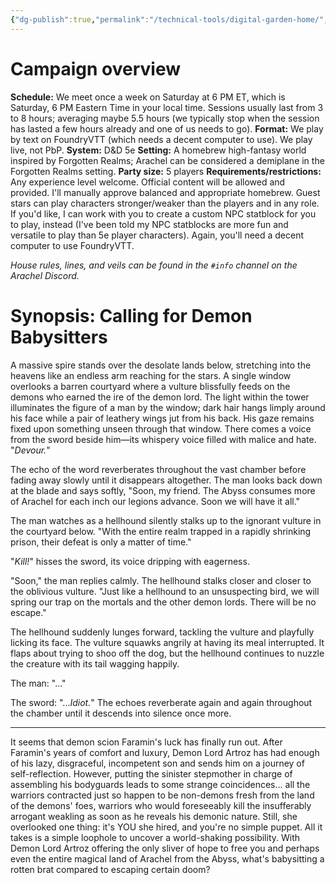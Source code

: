 ```yaml
---
{"dg-publish":true,"permalink":"/technical-tools/digital-garden-home/","tags":["gardenEntry"],"updated":"2023-10-30T05:48:24.403-04:00"}
---
```


# Campaign overview
**Schedule:** We meet once a week on Saturday at 6 PM ET, which is Saturday, 6 PM Eastern Time in your local time. Sessions usually last from 3 to 8 hours; averaging maybe 5.5 hours (we typically stop when the session has lasted a few hours already and one of us needs to go).
**Format:** We play by text on FoundryVTT (which needs a decent computer to use). We play live, not PbP.
**System:** D&D 5e
**Setting:** A homebrew high-fantasy world inspired by Forgotten Realms; Arachel can be considered a demiplane in the Forgotten Realms setting.
**Party size:** 5 players
**Requirements/restrictions:** Any experience level welcome. Official content will be allowed and provided. I'll manually approve balanced and appropriate homebrew. Guest stars can play characters stronger/weaker than the players and in any role. If you'd like, I can work with you to create a custom NPC statblock for you to play, instead (I've been told my NPC statblocks are more fun and versatile to play than 5e player characters). Again, you'll need a decent computer to use FoundryVTT.

*House rules, lines, and veils can be found in the `#info` channel on the Arachel Discord.*
# Synopsis: Calling for Demon Babysitters
A massive spire stands over the desolate lands below, stretching into the heavens like an endless arm reaching for the stars. A single window overlooks a barren courtyard where a vulture blissfully feeds on the demons who earned the ire of the demon lord. The light within the tower illuminates the figure of a man by the window; dark hair hangs limply around his face while a pair of leathery wings jut from his back. His gaze remains fixed upon something unseen through that window. There comes a voice from the sword beside him—its whispery voice filled with malice and hate. "*Devour.*"

The echo of the word reverberates throughout the vast chamber before fading away slowly until it disappears altogether. The man looks back down at the blade and says softly, "Soon, my friend. The Abyss consumes more of Arachel for each inch our legions advance. Soon we will have it all."

The man watches as a hellhound silently stalks up to the ignorant vulture in the courtyard below. "With the entire realm trapped in a rapidly shrinking prison, their defeat is only a matter of time."

"*Kill!*" hisses the sword, its voice dripping with eagerness.

"Soon," the man replies calmly. The hellhound stalks closer and closer to the oblivious vulture. "Just like a hellhound to an unsuspecting bird, we will spring our trap on the mortals and the other demon lords. There will be no escape."

The hellhound suddenly lunges forward, tackling the vulture and playfully licking its face. The vulture squawks angrily at having its meal interrupted. It flaps about trying to shoo off the dog, but the hellhound continues to nuzzle the creature with its tail wagging happily.

The man: "..."

The sword: "...*Idiot.*" The echoes reverberate again and again throughout the chamber until it descends into silence once more.

---

It seems that demon scion Faramin's luck has finally run out. After Faramin's years of comfort and luxury, Demon Lord Artroz has had enough of his lazy, disgraceful, incompetent son and sends him on a journey of self-reflection. However, putting the sinister stepmother in charge of assembling his bodyguards leads to some strange coincidences... all the warriors contracted just so happen to be non-demons fresh from the land of the demons' foes, warriors who would foreseeably kill the insufferably arrogant weakling as soon as he reveals his demonic nature. Still, she overlooked one thing: it's YOU she hired, and you're no simple puppet. All it takes is a simple loophole to uncover a world-shaking possibility. With Demon Lord Artroz offering the only sliver of hope to free you and perhaps even the entire magical land of Arachel from the Abyss, what's babysitting a rotten brat compared to escaping certain doom?

